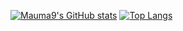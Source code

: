 [![Mauma9's GitHub stats](https://github-readme-stats.vercel.app/api?username=Mauma9&theme=github_dark&show_icons=true&layout=compact)](https://github.com/anuraghazra/github-readme-stats)
[![Top Langs](https://github-readme-stats.vercel.app/api/top-langs/?username=Mauma9&layout=donut&theme=github_dark&show_icons=true)](https://github.com/anuraghazra/github-readme-stats)

